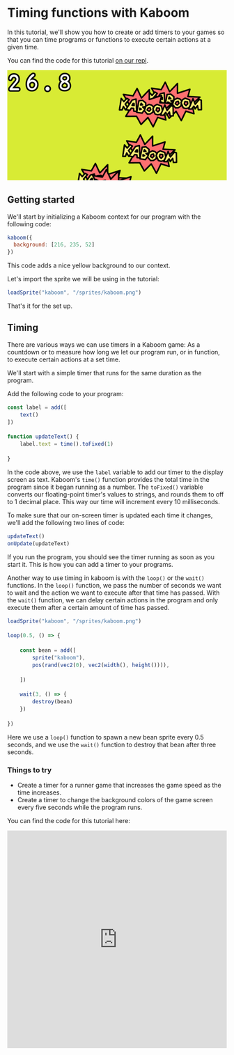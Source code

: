 # Timing functions with Kaboom

In this tutorial, we'll show you how to create or add timers to your games so that you can time programs or functions to execute certain actions at a given time.

You can find the code for this tutorial [on our repl](https://replit.com/@ritza/timer-kaboom).

![timer](tutorials/timer.png)

## Getting started

We'll start by initializing a Kaboom context for our program with the following code:

```javascript
kaboom({
  background: [216, 235, 52]
})
```

This code adds a nice yellow background to our context. 

Let's import the sprite we will be using in the tutorial:

```javascript
loadSprite("kaboom", "/sprites/kaboom.png")

```

That's it for the set up.

## Timing

There are various ways we can use timers in a Kaboom game: As a countdown or to measure how long we let our program run, or in function, to execute certain actions at a set time.

We'll start with a simple timer that runs for the same duration as the program.

Add the following code to your program:

```javascript
const label = add([
	text()
])

function updateText() {
	label.text = time().toFixed(1)
	
}
```

In the code above, we use the `label` variable to add our timer to the display screen as text. Kaboom's `time()` function provides the total time in the program since it began running as a number. The `toFixed()` variable converts our floating-point timer's values to strings, and rounds them to off to 1 decimal place. This way our time will increment every 10 milliseconds.

To make sure that our on-screen timer is updated each time it changes, we'll add the following two lines of code:

```javascript
updateText()
onUpdate(updateText)
```

If you run the program, you should see the timer running as soon as you start it. This is how you can add a timer to your programs.

Another way to use timing in kaboom is with the `loop()` or the `wait()` functions. In the `loop()` function, we pass the number of seconds we want to wait and the action we want to execute after that time has passed. With the `wait()` function, we can delay certain actions in the program and only execute them after a certain amount of time has passed.

```javascript
loadSprite("kaboom", "/sprites/kaboom.png")

loop(0.5, () => {

	const bean = add([
		sprite("kaboom"),
		pos(rand(vec2(0), vec2(width(), height()))),
    
	])

	wait(3, () => {
		destroy(bean)
	})

})
```

Here we use a `loop()` function to spawn a new bean sprite every 0.5 seconds, and we use the `wait()` function to destroy that bean after three seconds.

### Things to try

* Create a timer for a runner game that increases the game speed as the time increases.
* Create a timer to change the background colors of the game screen every five seconds while the program runs.

You can find the code for this tutorial here:

<iframe frameborder="0" width="100%" height="500px" src="https://replit.com/@ritza/timer-kaboom?embed=true"></iframe>
